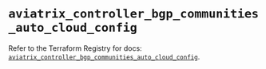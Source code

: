 # `aviatrix_controller_bgp_communities_auto_cloud_config`

Refer to the Terraform Registry for docs: [`aviatrix_controller_bgp_communities_auto_cloud_config`](https://registry.terraform.io/providers/aviatrixsystems/aviatrix/8.1.10/docs/resources/controller_bgp_communities_auto_cloud_config).
